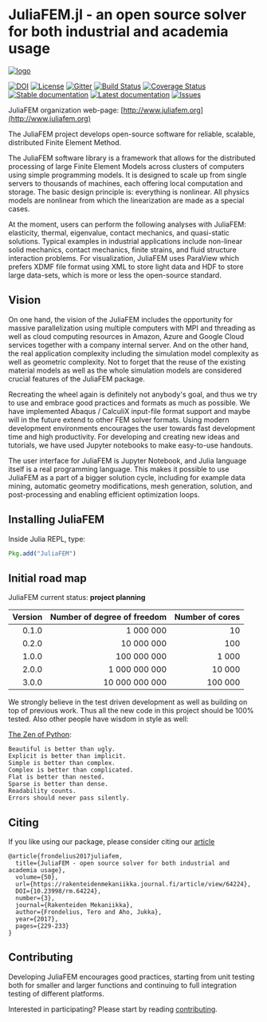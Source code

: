 # JuliaFEM.jl - an open source solver for both industrial and academia usage

[![logo](https://raw.githubusercontent.com/JuliaFEM/JuliaFEM.jl/master/docs/logo/JuliaFEMLogo_256x256.png)](https://github.com/JuliaFEM/JuliaFEM.jl)

[![DOI](https://zenodo.org/badge/35573493.svg)](https://zenodo.org/badge/latestdoi/35573493)
[![License](https://img.shields.io/github/license/JuliaFEM/JuliaFEM.jl.svg)](https://github.com/JuliaFEM/JuliaFEM.jl/blob/master/LICENSE.md)
[![Gitter](https://badges.gitter.im/Join%20Chat.svg)](https://gitter.im/JuliaFEM/JuliaFEM.jl)
[![Build Status](https://travis-ci.org/JuliaFEM/JuliaFEM.jl.svg?branch=master)](https://travis-ci.org/JuliaFEM/JuliaFEM.jl)
[![Coverage Status](https://coveralls.io/repos/github/JuliaFEM/JuliaFEM.jl/badge.svg?branch=master)](https://coveralls.io/github/JuliaFEM/JuliaFEM.jl?branch=master)
[![Stable documentation](https://img.shields.io/badge/docs-stable-blue.svg)](https://juliafem.github.io/JuliaFEM.jl/stable)
[![Latest documentation](https://img.shields.io/badge/docs-latest-blue.svg)](https://juliafem.github.io/JuliaFEM.jl/latest)
[![Issues](https://img.shields.io/github/issues/JuliaFEM/JuliaFEM.jl.svg)](https://github.com/JuliaFEM/JuliaFEM.jl/issues)

JuliaFEM organization web-page: [http://www.juliafem.org](http://www.juliafem.org)

The JuliaFEM project develops open-source software for reliable, scalable,
distributed Finite Element Method.

The JuliaFEM software library is a framework that allows for the distributed
processing of large Finite Element Models across clusters of computers using
simple programming models. It is designed to scale up from single servers to
thousands of machines, each offering local computation and storage. The basic
design principle is: everything is nonlinear. All physics models are nonlinear
from which the linearization are made as a special cases.

At the moment, users can perform the following analyses with JuliaFEM: elasticity,
thermal, eigenvalue, contact mechanics, and quasi-static solutions. Typical examples
in industrial applications include non-linear solid mechanics, contact mechanics,
finite strains, and fluid structure interaction problems. For visualization,
JuliaFEM uses ParaView which prefers XDMF file format using XML to store light
data and HDF to store large data-sets, which is more or less the open-source standard.

## Vision

On one hand, the vision of the JuliaFEM includes the opportunity for massive
parallelization using multiple computers with MPI and threading as well as cloud
computing resources in Amazon, Azure and Google Cloud services together with a
company internal server. And on the other hand, the real application complexity
including the simulation model complexity as well as geometric complexity. Not
to forget that the reuse of the existing material models as well as the whole
simulation models are considered crucial features of the JuliaFEM package. 

Recreating the wheel again is definitely not anybody's goal, and thus we try
to use and embrace good practices and formats as much as possible. We have
implemented Abaqus / CalculiX input-file format support and maybe will in the
future extend to other FEM solver formats. Using modern development environments
encourages the user towards fast development time and high productivity. For
developing and creating new ideas and tutorials, we have used Jupyter notebooks
to make easy-to-use handouts.

The user interface for JuliaFEM is Jupyter Notebook, and Julia language itself
is a real programming language. This makes it possible to use JuliaFEM as a part
of a bigger solution cycle, including for example data mining, automatic geometry
modifications, mesh generation, solution, and post-processing and enabling
efficient optimization loops.

## Installing JuliaFEM

Inside Julia REPL, type:
```julia
Pkg.add("JuliaFEM")
```

## Initial road map

JuliaFEM current status: **project planning**

| Version | Number of degree of freedom | Number of cores |
| ------: | --------------------------: | --------------: |
|   0.1.0 |                   1 000 000 |              10 |
|   0.2.0 |                  10 000 000 |             100 |
|   1.0.0 |                 100 000 000 |           1 000 |
|   2.0.0 |               1 000 000 000 |          10 000 |
|   3.0.0 |              10 000 000 000 |         100 000 |

We strongly believe in the test driven development as well as building on top
of previous work. Thus all the new code in this project should be 100% tested.
Also other people have wisdom in style as well:

[The Zen of Python](https://www.python.org/dev/peps/pep-0020/):

```
Beautiful is better than ugly.
Explicit is better than implicit.
Simple is better than complex.
Complex is better than complicated.
Flat is better than nested.
Sparse is better than dense.
Readability counts.
Errors should never pass silently.
```

## Citing

If you like using our package, please consider citing our [article](https://rakenteidenmekaniikka.journal.fi/article/view/64224/26397)
```
@article{frondelius2017juliafem,
  title={JuliaFEM - open source solver for both industrial and academia usage},
  volume={50}, 
  url={https://rakenteidenmekaniikka.journal.fi/article/view/64224},
  DOI={10.23998/rm.64224},
  number={3},
  journal={Rakenteiden Mekaniikka},
  author={Frondelius, Tero and Aho, Jukka},
  year={2017},
  pages={229-233}
}
```


## Contributing

Developing JuliaFEM encourages good practices, starting from unit testing both
for smaller and larger functions and continuing to full integration testing of
different platforms. 

Interested in participating? Please start by reading
[contributing](http://www.juliafem.org/contributing).
